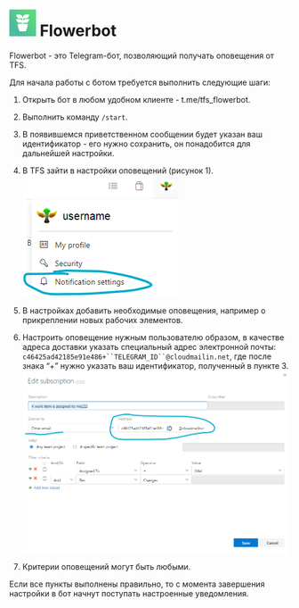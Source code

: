 # ![flowerbot](./assets/flowerbot-av-48.png) Flowerbot
Flowerbot - это Telegram-бот, позволяющий получать оповещения от TFS.

Для начала работы с ботом требуется выполнить следующие шаги:


1. Открыть бот в любом удобном клиенте - t.me/tfs_flowerbot.
2. Выполнить команду `/start`.
3. В появившемся приветственном сообщении будет указан ваш идентификатор - его нужно сохранить, он понадобится для дальнейшей настройки.
4. В TFS зайти в настройки оповещений (рисунок 1).
![Рисунок 1. Настройки оповещений ТФС](./assets/flowerbot-guide-1.png)

5. В настройках добавить необходимые оповещения, например о прикреплении новых рабочих элементов.
6. Настроить оповещение нужным пользователю образом, в качестве адреса доставки указать специальный адрес электронной почты: `c46425ad42185e91e486+``TELEGRAM_ID``@cloudmailin.net`, где после знака “+” нужно указать ваш идентификатор, полученный в пункте 3.
![Рисунок 2. Настройка оповещения](./assets/flowerbot-guide-2.png)

7. Критерии оповещений могут быть любыми.

Если все пункты выполнены правильно, то с момента завершения настройки в бот начнут поступать настроенные уведомления.
